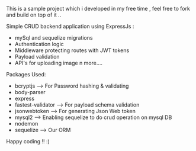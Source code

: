 This is a sample project which i developed in my free time , feel free to fork and build on top of it ..

Simple CRUD backend application using ExpressJs :
 * mySql and sequelize migrations
 * Authentication logic
 * Middleware protecting routes with JWT tokens
 * Payload validation
 * API's for uploading image n more....


Packages Used:
 * bcryptjs  --> For Password hashing & validating
 * body-parser 
 * express 
 * fastest-validator  --> For payload schema validation
 * jsonwebtoken   --> For generating Json Web token
 * mysql2  --> Enabling sequelize to do crud operation on mysql DB
 * nodemon  
 * sequelize --> Our ORM
 

Happy coding !! :) 
